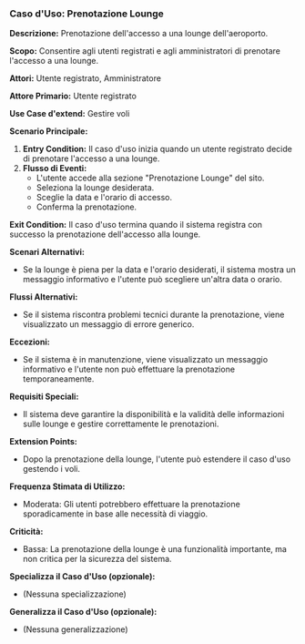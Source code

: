 ### Caso d'Uso: Prenotazione Lounge

**Descrizione:** Prenotazione dell'accesso a una lounge dell'aeroporto.

**Scopo:** Consentire agli utenti registrati e agli amministratori di prenotare l'accesso a una lounge.

**Attori:** Utente registrato, Amministratore

**Attore Primario:** Utente registrato

**Use Case d'extend:** Gestire voli

**Scenario Principale:**
1. **Entry Condition:** Il caso d'uso inizia quando un utente registrato decide di prenotare l'accesso a una lounge.
2. **Flusso di Eventi:**
   - L'utente accede alla sezione "Prenotazione Lounge" del sito.
   - Seleziona la lounge desiderata.
   - Sceglie la data e l'orario di accesso.
   - Conferma la prenotazione.

**Exit Condition:**
Il caso d'uso termina quando il sistema registra con successo la prenotazione dell'accesso alla lounge.

**Scenari Alternativi:**
- Se la lounge è piena per la data e l'orario desiderati, il sistema mostra un messaggio informativo e l'utente può scegliere un'altra data o orario.

**Flussi Alternativi:**
- Se il sistema riscontra problemi tecnici durante la prenotazione, viene visualizzato un messaggio di errore generico.

**Eccezioni:**
- Se il sistema è in manutenzione, viene visualizzato un messaggio informativo e l'utente non può effettuare la prenotazione temporaneamente.

**Requisiti Speciali:**
- Il sistema deve garantire la disponibilità e la validità delle informazioni sulle lounge e gestire correttamente le prenotazioni.

**Extension Points:**
- Dopo la prenotazione della lounge, l'utente può estendere il caso d'uso gestendo i voli.

**Frequenza Stimata di Utilizzo:**
- Moderata: Gli utenti potrebbero effettuare la prenotazione sporadicamente in base alle necessità di viaggio.

**Criticità:**
- Bassa: La prenotazione della lounge è una funzionalità importante, ma non critica per la sicurezza del sistema.

**Specializza il Caso d'Uso (opzionale):**
- (Nessuna specializzazione)

**Generalizza il Caso d'Uso (opzionale):**
- (Nessuna generalizzazione)
